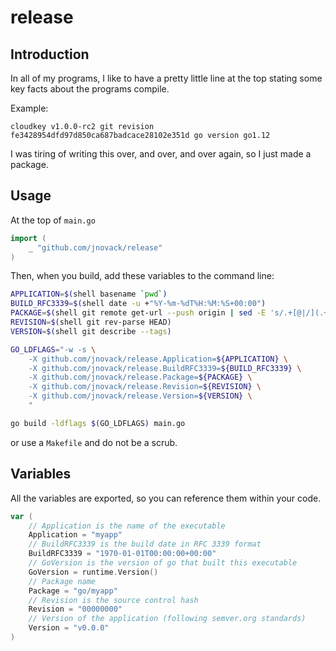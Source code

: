 # release

## Introduction

In all of my programs, I like to have a pretty little line at the top stating
some key facts about the programs compile.

Example:

```
cloudkey v1.0.0-rc2 git revision fe3428954dfd97d850ca687badcace28102e351d go version go1.12
```

I was tiring of writing this over, and over, and over again, so I just made a
package.

## Usage

At the top of `main.go`

```go
import (
	_ "github.com/jnovack/release"
)
```

Then, when you build, add these variables to the command line:

```sh
APPLICATION=$(shell basename `pwd`)
BUILD_RFC3339=$(shell date -u +"%Y-%m-%dT%H:%M:%S+00:00")
PACKAGE=$(shell git remote get-url --push origin | sed -E 's/.+[@|/](.+)\.(.+).git/\1.\2/' | sed 's/\:/\//')
REVISION=$(shell git rev-parse HEAD)
VERSION=$(shell git describe --tags)

GO_LDFLAGS="-w -s \
	-X github.com/jnovack/release.Application=${APPLICATION} \
	-X github.com/jnovack/release.BuildRFC3339=${BUILD_RFC3339} \
	-X github.com/jnovack/release.Package=${PACKAGE} \
	-X github.com/jnovack/release.Revision=${REVISION} \
	-X github.com/jnovack/release.Version=${VERSION} \
	"

go build -ldflags $(GO_LDFLAGS) main.go
```

or use a `Makefile` and do not be a scrub.

## Variables

All the variables are exported, so you can reference them within your code.

```go
var (
	// Application is the name of the executable
	Application = "myapp"
	// BuildRFC3339 is the build date in RFC 3339 format
	BuildRFC3339 = "1970-01-01T00:00:00+00:00"
	// GoVersion is the version of go that built this executable
	GoVersion = runtime.Version()
	// Package name
	Package = "go/myapp"
	// Revision is the source control hash
	Revision = "00000000"
	// Version of the application (following semver.org standards)
	Version = "v0.0.0"
)
```
